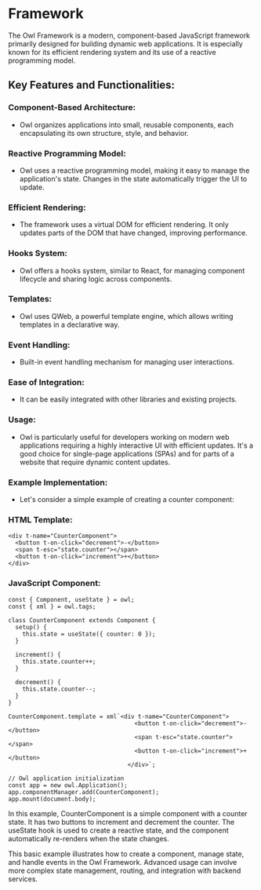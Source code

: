 #  Framework 
The Owl Framework is a modern, component-based JavaScript framework primarily designed for building dynamic web applications. It is especially known for its efficient rendering system and its use of a reactive programming model.

## Key Features and Functionalities:
### Component-Based Architecture:
- Owl organizes applications into small, reusable components, each encapsulating its own structure, style, and behavior.
### Reactive Programming Model:
- Owl uses a reactive programming model, making it easy to manage the application's state. Changes in the state automatically trigger the UI to update.
### Efficient Rendering:
- The framework uses a virtual DOM for efficient rendering. It only updates parts of the DOM that have changed, improving performance.
### Hooks System:
- Owl offers a hooks system, similar to React, for managing component lifecycle and sharing logic across components.
### Templates:
- Owl uses QWeb, a powerful template engine, which allows writing templates in a declarative way.
### Event Handling:
- Built-in event handling mechanism for managing user interactions.
### Ease of Integration:
- It can be easily integrated with other libraries and existing projects.
### Usage:
- Owl is particularly useful for developers working on modern web applications requiring a highly interactive UI with efficient updates. It's a good choice for single-page applications (SPAs) and for parts of a website that require dynamic content updates.
### Example Implementation:
- Let's consider a simple example of creating a counter component:
### HTML Template:

```
<div t-name="CounterComponent">
  <button t-on-click="decrement">-</button>
  <span t-esc="state.counter"></span>
  <button t-on-click="increment">+</button>
</div>
```
### JavaScript Component:

```
const { Component, useState } = owl;
const { xml } = owl.tags;

class CounterComponent extends Component {
  setup() {
    this.state = useState({ counter: 0 });
  }

  increment() {
    this.state.counter++;
  }

  decrement() {
    this.state.counter--;
  }
}

CounterComponent.template = xml`<div t-name="CounterComponent">
                                    <button t-on-click="decrement">-</button>
                                    <span t-esc="state.counter"></span>
                                    <button t-on-click="increment">+</button>
                                  </div>`;

// Owl application initialization
const app = new owl.Application();
app.componentManager.add(CounterComponent);
app.mount(document.body);
```
In this example, CounterComponent is a simple component with a counter state. It has two buttons to increment and decrement the counter. The useState hook is used to create a reactive state, and the component automatically re-renders when the state changes.

This basic example illustrates how to create a component, manage state, and handle events in the Owl Framework. Advanced usage can involve more complex state management, routing, and integration with backend services.
